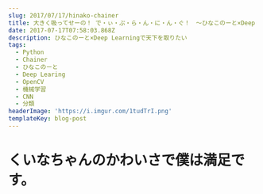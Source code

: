 ```yaml
---
slug: 2017/07/17/hinako-chainer
title: 大きく吸ってせーの！ で・ぃ・ぷ・ら・ん・に・ん・ぐ！　～ひなこのーと×Deep Learning～
date: 2017-07-17T07:58:03.868Z
description: ひなこのーと×Deep Learningで天下を取りたい
tags:
  - Python
  - Chainer
  - ひなこのーと
  - Deep Learing
  - OpenCV
  - 機械学習
  - CNN
  - 分類
headerImage: 'https://i.imgur.com/1tudTrI.png'
templateKey: blog-post
---
```

# くいなちゃんのかわいさで僕は満足です。
